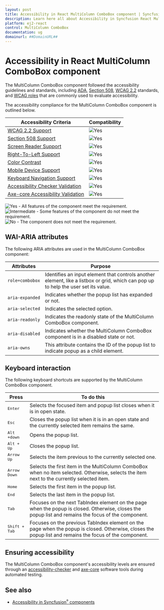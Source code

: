 ```yaml
---
layout: post
title: Accessibility in React MultiColumn ComboBox component | Syncfusion
description: Learn here all about Accessibility in Syncfusion React MultiColumn ComboBox component of Syncfusion Essential JS 2 and more.
platform: ej2-react
control: MultiColumn ComboBox 
documentation: ug
domainurl: ##DomainURL##
---
```


# Accessibility in React MultiColumn ComboBox component

The MultiColumn ComboBox component followed the accessibility guidelines and standards, including [ADA](https://www.ada.gov/), [Section 508](https://www.section508.gov/), [WCAG 2.2](https://www.w3.org/TR/WCAG22/) standards, and [WCAG roles](https://www.w3.org/TR/wai-aria/#roles) that are commonly used to evaluate accessibility.

The accessibility compliance for the MultiColumn ComboBox component is outlined below.

| Accessibility Criteria | Compatibility |
| -- | -- |
| [WCAG 2.2 Support](../common/accessibility#accessibility-standards) | <img src="https://cdn.syncfusion.com/content/images/documentation/full.png" alt="Yes"> |
| [Section 508 Support](../common/accessibility#accessibility-standards) | <img src="https://cdn.syncfusion.com/content/images/documentation/full.png" alt="Yes"> |
| [Screen Reader Support](../common/accessibility#screen-reader-support) | <img src="https://cdn.syncfusion.com/content/images/documentation/full.png" alt="Yes"> |
| [Right-To-Left Support](../common/accessibility#right-to-left-support) | <img src="https://cdn.syncfusion.com/content/images/documentation/full.png" alt="Yes"> |
| [Color Contrast](../common/accessibility#color-contrast) | <img src="https://cdn.syncfusion.com/content/images/documentation/full.png" alt="Yes"> |
| [Mobile Device Support](../common/accessibility#mobile-device-support) | <img src="https://cdn.syncfusion.com/content/images/documentation/full.png" alt="Yes"> |
| [Keyboard Navigation Support](../common/accessibility#keyboard-navigation-support) | <img src="https://cdn.syncfusion.com/content/images/documentation/full.png" alt="Yes"> |
| [Accessibility Checker Validation](../common/accessibility#ensuring-accessibility) | <img src="https://cdn.syncfusion.com/content/images/documentation/full.png" alt="Yes"> |
| [Axe-core Accessibility Validation](../common/accessibility#ensuring-accessibility) | <img src="https://cdn.syncfusion.com/content/images/documentation/full.png" alt="Yes"> |

<style>
    .post .post-content img {
        display: inline-block;
        margin: 0.5em 0;
    }
</style>
<div><img src="https://cdn.syncfusion.com/content/images/documentation/full.png" alt="Yes"> - All features of the component meet the requirement.</div>

<div><img src="https://cdn.syncfusion.com/content/images/documentation/partial.png" alt="Intermediate"> - Some features of the component do not meet the requirement.</div>

<div><img src="https://cdn.syncfusion.com/content/images/documentation/not-supported.png" alt="No"> - The component does not meet the requirement.</div>

## WAI-ARIA attributes

The following ARIA attributes are used in the MultiColumn ComboBox component:

| Attributes | Purpose |
| ------------ | ----------------------- |
| `role=combobox` | Identifies an input element that controls another element, like a listbox or grid, which can pop up to help the user set its value. |
| `aria-expanded` | Indicates whether the popup list has expanded or not. |
| `aria-selected` | Indicates the selected option. |
| `aria-readonly` | Indicates the readonly state of the MultiColumn ComboBox component. |
| `aria-disabled` | Indicates whether the MultiColumn ComboBox component is in a disabled state or not. |
| `aria-owns` | This attribute contains the ID of the popup list to indicate popup as a child element. |

## Keyboard interaction

The following keyboard shortcuts are supported by the MultiColumn ComboBox component.

| **Press** | **To do this** |
| --- | --- |
| <kbd>Enter</kbd> | Selects the focused item and popup list closes when it is in open state.  |
| <kbd>Esc</kbd> | Closes the popup list when it is in an open state and the currently selected item remains the same. |
| <kbd>Alt +down</kbd> | Opens the popup list. |
| <kbd>Alt + Up</kbd> | Closes the popup list. |
| <kbd>Arrow Up</kbd> | Selects the item previous to the currently selected one. |
| <kbd>Arrow Down</kbd> | Selects the first item in the MultiColumn ComboBox when no item selected. Otherwise, selects the item next to the currently selected item. |
| <kbd>Home  </kbd> | Selects the first item in the popup list. |
| <kbd>End</kbd> | Selects the last item in the popup list. |
| <kbd>Tab</kbd> | Focuses on the next TabIndex element on the page when the popup is closed. Otherwise, closes the popup list and remains the focus of the component. |
| <kbd>Shift + Tab</kbd> | Focuses on the previous TabIndex element on the page when the popup is closed. Otherwise, closes the popup list and remains the focus of the component. |

## Ensuring accessibility

The MultiColumn ComboBox component's accessibility levels are ensured through an [accessibility-checker](https://www.npmjs.com/package/accessibility-checker) and [axe-core](https://www.npmjs.com/package/axe-core) software tools during automated testing.

## See also

* [Accessibility in Syncfusion<sup style="font-size:70%">&reg;</sup> components](../common/accessibility)